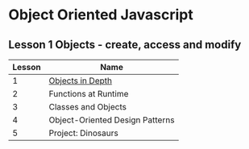 # Object Oriented Javascript

## Lesson 1 Objects - create, access and modify

| Lesson | Name |
|--------|------|
| 1      | [Objects in Depth](https://github.com/rosera/javascript-intermediate/blob/master/object-oriented-javascript/lesson-1.md) |
| 2      | Functions at Runtime |
| 3      | Classes and Objects  |
| 4      | Object-Oriented Design Patterns |
| 5      | Project: Dinosaurs |


